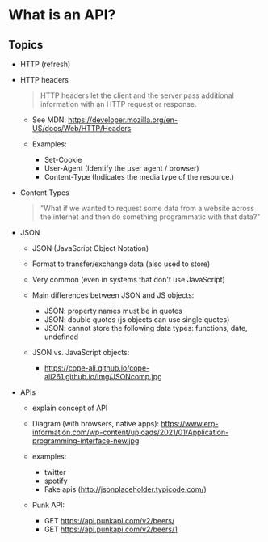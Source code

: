 

# What is an API?


<!--

Status: draft

@todo: create slides

-->


## Topics


- HTTP (refresh)


- HTTP headers
  > HTTP headers let the client and the server pass additional information with an HTTP request or response.

  - See MDN: https://developer.mozilla.org/en-US/docs/Web/HTTP/Headers

  - Examples:
    - Set-Cookie
    - User-Agent (Identify the user agent / browser)
    - Content-Type (Indicates the media type of the resource.)


- Content Types

  > "What if we wanted to request some data from a website across the internet and then do something programmatic with that data?"


- JSON

  - JSON (JavaScript Object Notation) 
  - Format to transfer/exchange data (also used to store)
  - Very common (even in systems that don't use JavaScript)

  - Main differences between JSON and JS objects:
    - JSON: property names must be in quotes
    - JSON: double quotes (js objects can use single quotes)
    - JSON: cannot store the following data types: functions, date, undefined


  - JSON vs. JavaScript objects:
    - https://cope-ali.github.io/cope-ali261.github.io/img/JSONcomp.jpg



- APIs 
  - explain concept of API
  - Diagram (with browsers, native apps): https://www.erp-information.com/wp-content/uploads/2021/01/Application-programming-interface-new.jpg
  - examples: 
    - twitter
    - spotify
    - Fake apis (http://jsonplaceholder.typicode.com/)


  - Punk API: 
    - GET https://api.punkapi.com/v2/beers/
    - GET https://api.punkapi.com/v2/beers/1

